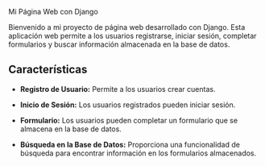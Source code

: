 Mi Página Web con Django

Bienvenido a mi proyecto de página web desarrollado con Django. Esta aplicación web permite a los usuarios registrarse, iniciar sesión, completar formularios y buscar información almacenada en la base de datos.

## Características

- **Registro de Usuario:** Permite a los usuarios crear cuentas.

- **Inicio de Sesión:** Los usuarios registrados pueden iniciar sesión.

- **Formulario:** Los usuarios pueden completar un formulario que se almacena en la base de datos.

- **Búsqueda en la Base de Datos:** Proporciona una funcionalidad de búsqueda para encontrar información en los formularios almacenados.
